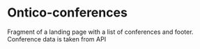 # Ontico-conferences
 Fragment of a landing page with a list of conferences and footer. Conference data is taken from API
